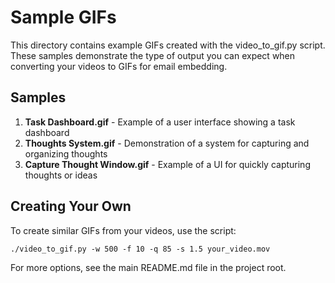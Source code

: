 # Sample GIFs

This directory contains example GIFs created with the video_to_gif.py script. These samples demonstrate the type of output you can expect when converting your videos to GIFs for email embedding.

## Samples

1. **Task Dashboard.gif** - Example of a user interface showing a task dashboard
2. **Thoughts System.gif** - Demonstration of a system for capturing and organizing thoughts
3. **Capture Thought Window.gif** - Example of a UI for quickly capturing thoughts or ideas

## Creating Your Own

To create similar GIFs from your videos, use the script:

```
./video_to_gif.py -w 500 -f 10 -q 85 -s 1.5 your_video.mov
```

For more options, see the main README.md file in the project root. 
